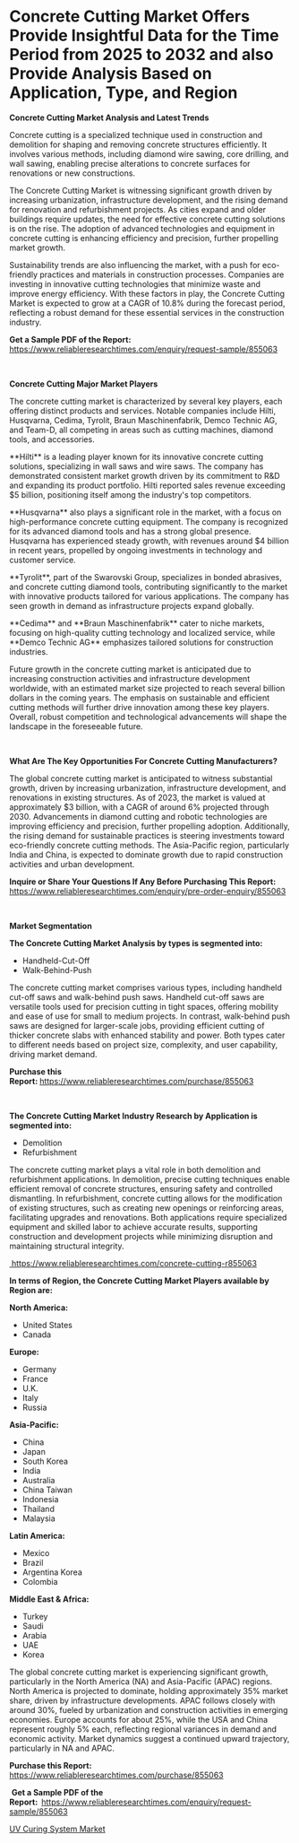 <p><h1>Concrete Cutting Market Offers Provide Insightful Data for the Time Period from 2025 to 2032 and also Provide Analysis Based on Application, Type, and Region</h1></p><p><strong>Concrete Cutting Market Analysis and Latest Trends</strong></p>
<p><p>Concrete cutting is a specialized technique used in construction and demolition for shaping and removing concrete structures efficiently. It involves various methods, including diamond wire sawing, core drilling, and wall sawing, enabling precise alterations to concrete surfaces for renovations or new constructions.</p><p>The Concrete Cutting Market is witnessing significant growth driven by increasing urbanization, infrastructure development, and the rising demand for renovation and refurbishment projects. As cities expand and older buildings require updates, the need for effective concrete cutting solutions is on the rise. The adoption of advanced technologies and equipment in concrete cutting is enhancing efficiency and precision, further propelling market growth.</p><p>Sustainability trends are also influencing the market, with a push for eco-friendly practices and materials in construction processes. Companies are investing in innovative cutting technologies that minimize waste and improve energy efficiency. With these factors in play, the Concrete Cutting Market is expected to grow at a CAGR of 10.8% during the forecast period, reflecting a robust demand for these essential services in the construction industry.</p></p>
<p><strong>Get a Sample PDF of the Report:&nbsp;</strong> <a href="https://www.reliableresearchtimes.com/enquiry/request-sample/855063?utm_campaign=3207&utm_medium=2&utm_source=Github&utm_content=ia&utm_term=08042025&utm_id=concrete-cutting">https://www.reliableresearchtimes.com/enquiry/request-sample/855063</a></p>
<p>&nbsp;</p>
<p><strong>Concrete Cutting Major Market Players</strong></p>
<p><p>The concrete cutting market is characterized by several key players, each offering distinct products and services. Notable companies include Hilti, Husqvarna, Cedima, Tyrolit, Braun Maschinenfabrik, Demco Technic AG, and Team-D, all competing in areas such as cutting machines, diamond tools, and accessories.</p><p>**Hilti** is a leading player known for its innovative concrete cutting solutions, specializing in wall saws and wire saws. The company has demonstrated consistent market growth driven by its commitment to R&D and expanding its product portfolio. Hilti reported sales revenue exceeding $5 billion, positioning itself among the industry's top competitors.</p><p>**Husqvarna** also plays a significant role in the market, with a focus on high-performance concrete cutting equipment. The company is recognized for its advanced diamond tools and has a strong global presence. Husqvarna has experienced steady growth, with revenues around $4 billion in recent years, propelled by ongoing investments in technology and customer service.</p><p>**Tyrolit**, part of the Swarovski Group, specializes in bonded abrasives, and concrete cutting diamond tools, contributing significantly to the market with innovative products tailored for various applications. The company has seen growth in demand as infrastructure projects expand globally.</p><p>**Cedima** and **Braun Maschinenfabrik** cater to niche markets, focusing on high-quality cutting technology and localized service, while **Demco Technic AG** emphasizes tailored solutions for construction industries.</p><p>Future growth in the concrete cutting market is anticipated due to increasing construction activities and infrastructure development worldwide, with an estimated market size projected to reach several billion dollars in the coming years. The emphasis on sustainable and efficient cutting methods will further drive innovation among these key players. Overall, robust competition and technological advancements will shape the landscape in the foreseeable future.</p></p>
<p>&nbsp;</p>
<p><strong>What Are The Key Opportunities For Concrete Cutting Manufacturers?</strong></p>
<p><p>The global concrete cutting market is anticipated to witness substantial growth, driven by increasing urbanization, infrastructure development, and renovations in existing structures. As of 2023, the market is valued at approximately $3 billion, with a CAGR of around 6% projected through 2030. Advancements in diamond cutting and robotic technologies are improving efficiency and precision, further propelling adoption. Additionally, the rising demand for sustainable practices is steering investments toward eco-friendly concrete cutting methods. The Asia-Pacific region, particularly India and China, is expected to dominate growth due to rapid construction activities and urban development.</p></p>
<p><strong>Inquire or Share Your Questions If Any Before Purchasing This Report:</strong> <a href="https://www.reliableresearchtimes.com/enquiry/pre-order-enquiry/855063?utm_campaign=3207&utm_medium=2&utm_source=Github&utm_content=ia&utm_term=08042025&utm_id=concrete-cutting">https://www.reliableresearchtimes.com/enquiry/pre-order-enquiry/855063</a></p>
<p>&nbsp;</p>
<p><strong>Market Segmentation</strong></p>
<p><strong>The Concrete Cutting Market Analysis by types is segmented into:</strong></p>
<p><ul><li>Handheld-Cut-Off</li><li>Walk-Behind-Push</li></ul></p>
<p><p>The concrete cutting market comprises various types, including handheld cut-off saws and walk-behind push saws. Handheld cut-off saws are versatile tools used for precision cutting in tight spaces, offering mobility and ease of use for small to medium projects. In contrast, walk-behind push saws are designed for larger-scale jobs, providing efficient cutting of thicker concrete slabs with enhanced stability and power. Both types cater to different needs based on project size, complexity, and user capability, driving market demand.</p></p>
<p><strong>Purchase this Report:&nbsp;</strong><a href="https://www.reliableresearchtimes.com/purchase/855063?utm_campaign=3207&utm_medium=2&utm_source=Github&utm_content=ia&utm_term=08042025&utm_id=concrete-cutting">https://www.reliableresearchtimes.com/purchase/855063</a></p>
<p>&nbsp;</p>
<p><strong>The Concrete Cutting Market Industry Research by Application is segmented into:</strong></p>
<p><ul><li>Demolition</li><li>Refurbishment</li></ul></p>
<p><p>The concrete cutting market plays a vital role in both demolition and refurbishment applications. In demolition, precise cutting techniques enable efficient removal of concrete structures, ensuring safety and controlled dismantling. In refurbishment, concrete cutting allows for the modification of existing structures, such as creating new openings or reinforcing areas, facilitating upgrades and renovations. Both applications require specialized equipment and skilled labor to achieve accurate results, supporting construction and development projects while minimizing disruption and maintaining structural integrity.</p></p>
<p><a href="https://www.reliableresearchtimes.com/concrete-cutting-r855063?utm_campaign=3207&utm_medium=2&utm_source=Github&utm_content=ia&utm_term=08042025&utm_id=concrete-cutting">&nbsp;https://www.reliableresearchtimes.com/concrete-cutting-r855063</a></p>
<p><strong>In terms of Region, the Concrete Cutting Market Players available by Region are:</strong></p>
<p>
    <p> <strong> North America: </strong>
        <ul>
            <li>United States</li>
            <li>Canada</li>
        </ul>
        </p> 
    <p> <strong> Europe: </strong>
        <ul>
            <li>Germany</li>
            <li>France</li>
            <li>U.K.</li>
            <li>Italy</li>
            <li>Russia</li>
        </ul>
        </p> 
    <p> <strong> Asia-Pacific: </strong>
        <ul>
            <li>China</li>
            <li>Japan</li>
            <li>South Korea</li>
            <li>India</li>
            <li>Australia</li>
            <li>China Taiwan</li>
            <li>Indonesia</li>
            <li>Thailand</li>
            <li>Malaysia</li>
        </ul>
        </p> 
    <p> <strong> Latin America: </strong>
        <ul>
            <li>Mexico</li>
            <li>Brazil</li>
            <li>Argentina Korea</li>
            <li>Colombia</li>
        </ul>
        </p> 
    <p> <strong> Middle East & Africa: </strong>
        <ul>
            <li>Turkey</li>
            <li>Saudi</li>
            <li>Arabia</li>
            <li>UAE</li>
            <li>Korea</li>
        </ul>
    </p>
    </p>
<p><p>The global concrete cutting market is experiencing significant growth, particularly in the North America (NA) and Asia-Pacific (APAC) regions. North America is projected to dominate, holding approximately 35% market share, driven by infrastructure developments. APAC follows closely with around 30%, fueled by urbanization and construction activities in emerging economies. Europe accounts for about 25%, while the USA and China represent roughly 5% each, reflecting regional variances in demand and economic activity. Market dynamics suggest a continued upward trajectory, particularly in NA and APAC.</p></p>
<p><strong>Purchase this Report: </strong><a href="https://www.reliableresearchtimes.com/purchase/855063?utm_campaign=3207&utm_medium=2&utm_source=Github&utm_content=ia&utm_term=08042025&utm_id=concrete-cutting">https://www.reliableresearchtimes.com/purchase/855063</a></p>
<p>&nbsp;<strong>Get a Sample PDF of the Report:&nbsp;&nbsp;</strong><a href="https://www.reliableresearchtimes.com/enquiry/request-sample/855063?utm_campaign=3207&utm_medium=2&utm_source=Github&utm_content=ia&utm_term=08042025&utm_id=concrete-cutting">https://www.reliableresearchtimes.com/enquiry/request-sample/855063</a></p>
<p><strong></strong></p>
<p><p><a href="https://github.com/dailyspunj47/Market-Research-Report-List-1/blob/main/uv-curing-system-market.md?utm_campaign=3207&utm_medium=2&utm_source=Github&utm_content=ia&utm_term=08042025&utm_id=concrete-cutting">UV Curing System Market</a></p></p>